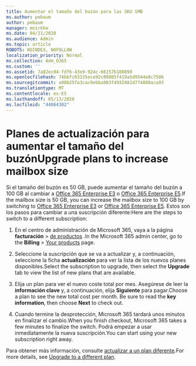 ```yaml
---
title: Aumentar el tamaño del buzón para las SKU SMB
ms.author: pebaum
author: pebaum
manager: mnirkhe
ms.date: 04/21/2020
ms.audience: Admin
ms.topic: article
ROBOTS: NOINDEX, NOFOLLOW
localization_priority: Normal
ms.collection: Adm_O365
ms.custom: ''
ms.assetid: 7a82ec04-fdf6-43e9-924c-66157b180890
ms.openlocfilehash: 74bbfc03335ece92c09805f419a5d9544e8c7506
ms.sourcegitcommit: a98b25fa3cac9ebba983f4932881d774880aca93
ms.translationtype: MT
ms.contentlocale: es-ES
ms.lasthandoff: 05/13/2020
ms.locfileid: "44064302"
---
```

# <a name="upgrade-plans-to-increase-mailbox-size"></a><span data-ttu-id="4c861-102">Planes de actualización para aumentar el tamaño del buzón</span><span class="sxs-lookup"><span data-stu-id="4c861-102">Upgrade plans to increase mailbox size</span></span>

<span data-ttu-id="4c861-103">Si el tamaño del buzón es 50 GB, puede aumentar el tamaño del buzón a 100 GB al cambiar a [Office 365 Enterprise E3](https://products.office.com/business/office-365-enterprise-e3-business-software) o [Office 365 Enterprise E5](https://products.office.com/business/office-365-enterprise-e5-business-software).</span><span class="sxs-lookup"><span data-stu-id="4c861-103">If the mailbox size is 50 GB, you can increase the mailbox size to 100 GB by switching to [Office 365 Enterprise E3](https://products.office.com/business/office-365-enterprise-e3-business-software) or [Office 365 Enterprise E5](https://products.office.com/business/office-365-enterprise-e5-business-software).</span></span> <span data-ttu-id="4c861-104">Estos son los pasos para cambiar a una suscripción diferente:</span><span class="sxs-lookup"><span data-stu-id="4c861-104">Here are the steps to switch to a different subscription:</span></span>
  
1. <span data-ttu-id="4c861-105">En el centro de administración de Microsoft 365, vaya a la página **facturación**  >  [de productos](https://go.microsoft.com/fwlink/p/?linkid=842054) .</span><span class="sxs-lookup"><span data-stu-id="4c861-105">In the Microsoft 365 admin center, go to the **Billing** > [Your products](https://go.microsoft.com/fwlink/p/?linkid=842054) page.</span></span>

2. <span data-ttu-id="4c861-106">Seleccione la suscripción que se va a actualizar y, a continuación, seleccione la ficha **actualización** para ver la lista de los nuevos planes disponibles.</span><span class="sxs-lookup"><span data-stu-id="4c861-106">Select the subscription to upgrade, then select the **Upgrade** tab to view the list of new plans that are available.</span></span>

3. <span data-ttu-id="4c861-p102">Elija un plan para ver el nuevo coste total por mes. Asegúrese de leer la **información clave** y, a continuación, elija **Siguiente** para pagar.</span><span class="sxs-lookup"><span data-stu-id="4c861-p102">Choose a plan to see the new total cost per month. Be sure to read the **key information**, then choose **Next** to check out.</span></span>

4. <span data-ttu-id="4c861-109">Cuando termine la desprotección, Microsoft 365 tardará unos minutos en finalizar el cambio.</span><span class="sxs-lookup"><span data-stu-id="4c861-109">When you finish checkout, Microsoft 365 takes a few minutes to finalize the switch.</span></span> <span data-ttu-id="4c861-110">Podrá empezar a usar inmediatamente la nueva suscripción.</span><span class="sxs-lookup"><span data-stu-id="4c861-110">You can start using your new subscription right away.</span></span>

<span data-ttu-id="4c861-111">Para obtener más información, consulte [actualizar a un plan diferente](https://docs.microsoft.com/microsoft-365/commerce/subscriptions/upgrade-to-different-plan).</span><span class="sxs-lookup"><span data-stu-id="4c861-111">For more details, see [Upgrade to a different plan](https://docs.microsoft.com/microsoft-365/commerce/subscriptions/upgrade-to-different-plan).</span></span>